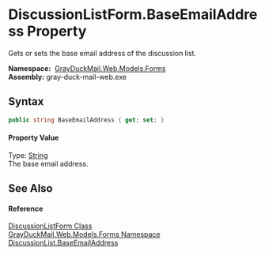 DiscussionListForm.BaseEmailAddress Property
============================================
Gets or sets the base email address of the discussion list.

  **Namespace:**  [GrayDuckMail.Web.Models.Forms][1]  
  **Assembly:** gray-duck-mail-web.exe

Syntax
------

```csharp
public string BaseEmailAddress { get; set; }
```

#### Property Value
Type: [String][2]  
 The base email address. 

See Also
--------

#### Reference
[DiscussionListForm Class][3]  
[GrayDuckMail.Web.Models.Forms Namespace][1]  
[DiscussionList.BaseEmailAddress][4]  

[1]: ../README.md
[2]: https://docs.microsoft.com/dotnet/api/system.string
[3]: README.md
[4]: ../../GrayDuckMail.Common.Database/DiscussionList/BaseEmailAddress.md